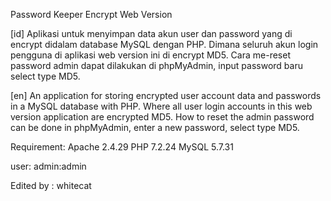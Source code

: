 Password Keeper Encrypt Web Version

[id]
Aplikasi untuk menyimpan data akun user dan password yang di encrypt didalam database MySQL dengan PHP. Dimana seluruh akun login pengguna di aplikasi web version ini di encrypt MD5.
Cara me-reset password admin dapat dilakukan di phpMyAdmin, input password baru select type MD5. 

[en]
An application for storing encrypted user account data and passwords in a MySQL database with PHP. Where all user login accounts in this web version application are encrypted MD5. 
How to reset the admin password can be done in phpMyAdmin, enter a new password, select type MD5.

Requirement:
Apache 2.4.29
PHP 7.2.24
MySQL 5.7.31






user:
admin:admin


Edited by : whitecat
